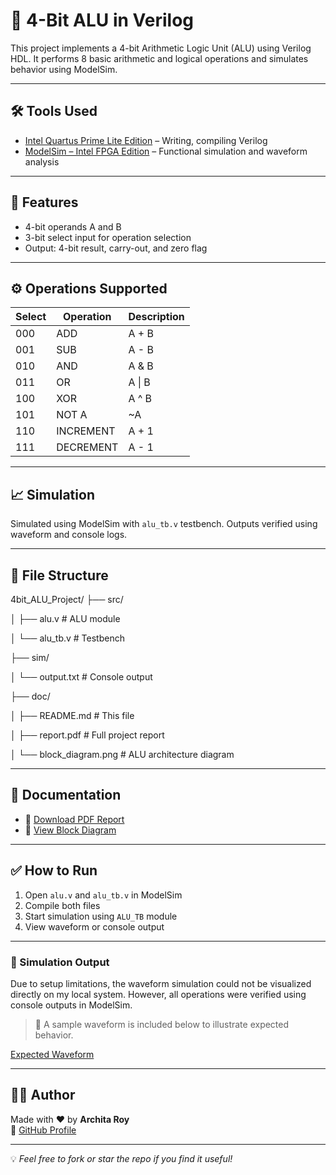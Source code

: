 # 🔢 4-Bit ALU in Verilog

This project implements a 4-bit Arithmetic Logic Unit (ALU) using Verilog HDL. It performs 8 basic arithmetic and logical operations and simulates behavior using ModelSim.

---

## 🛠️ Tools Used

- [Intel Quartus Prime Lite Edition](https://www.intel.com/content/www/us/en/software-kit/748688/intel-quartus-prime-lite-edition-design-software.html) – Writing, compiling Verilog
- [ModelSim – Intel FPGA Edition](https://fpgasoftware.intel.com) – Functional simulation and waveform analysis

---

## 🚀 Features

- 4-bit operands A and B
- 3-bit select input for operation selection
- Output: 4-bit result, carry-out, and zero flag

---

## ⚙️ Operations Supported

| Select | Operation     | Description      |
|--------|---------------|------------------|
| 000    | ADD           | A + B            |
| 001    | SUB           | A - B            |
| 010    | AND           | A & B            |
| 011    | OR            | A \| B           |
| 100    | XOR           | A ^ B            |
| 101    | NOT A         | ~A               |
| 110    | INCREMENT     | A + 1            |
| 111    | DECREMENT     | A - 1            |

---

## 📈 Simulation

Simulated using ModelSim with `alu_tb.v` testbench. Outputs verified using waveform and console logs.

---

## 📂 File Structure

4bit_ALU_Project/
├── src/

│ ├── alu.v # ALU module

│ └── alu_tb.v # Testbench

├── sim/

│ └── output.txt # Console output

├── doc/

│ ├── README.md # This file

│ ├── report.pdf # Full project report

│ └── block_diagram.png # ALU architecture diagram

---

## 📄 Documentation

- 📘 [Download PDF Report](https://github.com/archita-2005/vlsi-projects-archita/blob/main/4bit_ALU_Project/doc/Alu_Project_Report.pdf)
- 🧩 [View Block Diagram](https://github.com/archita-2005/vlsi-projects-archita/blob/main/4bit_ALU_Project/doc/4bitALU_BD.png)
---

## ✅ How to Run

1. Open `alu.v` and `alu_tb.v` in ModelSim
2. Compile both files
3. Start simulation using `ALU_TB` module
4. View waveform or console output

---

### 🧪 Simulation Output

Due to setup limitations, the waveform simulation could not be visualized directly on my local system. However, all operations were verified using console outputs in ModelSim.

> 📄 A sample waveform is included below to illustrate expected behavior.

[Expected Waveform](https://github.com/archita-2005/vlsi-projects-archita/blob/main/4bit_ALU_Project/sim/waveform_alu.png)

---

## 👩‍💻 Author

Made with ❤️ by **Archita Roy**  
🔗 [GitHub Profile](https://github.com/archita-2005)

---

💡 *Feel free to fork or star the repo if you find it useful!*
